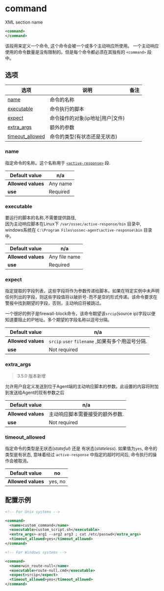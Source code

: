 # command

XML section name

```xml
<command>
</command>
```

该段用来定义一个命令, 这个命令会被一个或多个主动响应所使用。 一个主动响应使用的命令数量是没有限制的。但是每个命令都必须在其独有的 `<command>` 段中。

## 选项

| 选项                                  | 说明                    | 备注  |
| ----------------------------------- | --------------------- | --- |
| [name](#name)                       | 命令的名称                 |     |
| [executable](#executable)           | 命令执行的脚本               |     |
| [expect](#expect)                   | 命令操作的对象(ip地址\|用户\|文件) |     |
| [extra_args](#extra_args)           | 额外的参数                 |     |
| [timeout_allowed](#timeout_allowed) | 命令的类型(有状态还是无状态)       |     |

### name

指定命令的名称。这个名称用于 [`<active-response>`](network_security/hids/wazuh/manual/reference/ossec.conf/active-response.md) 段.

| **Default value**  | n/a      |
| ------------------ | -------- |
| **Allowed values** | Any name |
| **use**            | Required |

### executable

要运行的脚本的名称,不需要提供路径,<br>因为主动响应脚本在Linux下 `/var/ossec/active-response/bin` 目录中,<br>windows系统在 `C:\Program Files\ossec-agent\active-response\bin` 目录中。

| **Default value**  | n/a           |
| ------------------ | ------------- |
| **Allowed values** | Any file name |
| **use**            | Required      |

### expect

指定提取的字段列表，这些字段将作为参数传递给脚本。如果在特定实例中未声明任何列出的字段，则这些字段值将以破折号`-`而不是空的形式传递。该命令要求在警报中找到期望的字段，否则，主动响应将被跳过。

一个很好的例子是firewall-block命令，该命令期望该`srcip`(source ip)字段以便知道要阻止的IP地址。多个期望的字段名称以逗号分隔。

| **Default value**  | n/a                                    |
| ------------------ | -------------------------------------- |
| **Allowed values** | `srcip` `user` `filename` ,如果有多个用逗号分隔. |
| **use**            | Not required                           |

### extra_args

> 3.5.0 版本新增

允许用户自定义发送到位于Agent端的主动响应脚本的参数。此设置的内容将附加到发送给Agent的现有参数之后

| **Default value**  | n/a              |
| ------------------ | ---------------- |
| **Allowed values** | 主动响应脚本需要接受的额外参数. |
| **use**            | Not required     |

### timeout_allowed

指定命令的类型是无状态(*stateful*) 还是 有状态(*stateless*).
如果值为`yes`, 命令的类型是有状态, 意味着经过 `active-response` 中指定的超时时间后, 命令执行的操作会被取消。

| **Default value**  | no      |
| ------------------ | ------- |
| **Allowed values** | yes, no |

## 配置示例

```xml
<!-- For Unix systems -->

<command>
  <name>custom_command</name>
  <executable>custom_script.sh</executable>
  <extra_args>-arg1 --arg2 arg3 ; cat /etc/passwd</extra_args>
  <timeout_allowed>yes</timeout_allowed>
</command>

<!-- For Windows systems -->

<command>
  <name>win_route-null</name>
  <executable>route-null.cmd</executable>
  <expect>srcip</expect>
  <timeout_allowed>yes</timeout_allowed>
</command>
```
